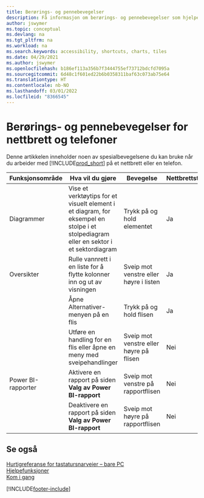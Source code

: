 ```yaml
---
title: Berørings- og pennebevegelser
description: Få informasjon om berørings- og pennebevegelser som hjelper deg å arbeide effektivt med dataene på nettbrett og telefoner.
author: jswymer
ms.topic: conceptual
ms.devlang: na
ms.tgt_pltfrm: na
ms.workload: na
ms.search.keywords: accessibility, shortcuts, charts, tiles
ms.date: 04/29/2021
ms.author: jswymer
ms.openlocfilehash: b186ef113a356b7f3444755ef73712bdcfd7095a
ms.sourcegitcommit: 6d48c1f601ed22b6b0358311baf63c073ab75e64
ms.translationtype: HT
ms.contentlocale: nb-NO
ms.lasthandoff: 03/01/2022
ms.locfileid: "8366545"
---
```

# <a name="touch-and-pen-gestures-for-tablet-and-phones"></a>Berørings- og pennebevegelser for nettbrett og telefoner 

Denne artikkelen inneholder noen av spesialbevegelsene du kan bruke når du arbeider med [!INCLUDE[prod_short](includes/prod_short.md)] på et nettbrett eller en telefon.

|Funksjonsområde|Hva vil du gjøre|Bevegelse|Nettbrettstøtte|Telefonstøtte|
|------------|----------------------|-------|--------------|-------------|
|Diagrammer|Vise et verktøytips for et visuelt element i et diagram, for eksempel en stolpe i et stolpediagram eller en sektor i et sektordiagram|Trykk på og hold elementet|Ja|Ja|
|Oversikter|Rulle vannrett i en liste for å flytte kolonner inn og ut av visningen|Sveip mot venstre eller høyre i listen|Ja|Nei|
||Åpne Alternativer-menyen på en flis|Trykk på og hold flisen|Ja|Ja|
||Utføre en handling for en flis eller åpne en meny med sveipehandlinger |Sveip mot venstre eller høyre på flisen|Nei|Ja|
|Power BI-rapporter|Aktivere en rapport på siden **Valg av Power BI-rapport** |Sveip mot venstre på rapportflisen|Nei|Ja|
||Deaktivere en rapport på siden **Valg av Power BI-rapport** |Sveip mot høyre på rapportflisen|Nei|Ja|

<!-- ## Charts

Business Central built-in charts display useful information about business data and KPIs. You can get additional information about the data by using the tooltips that are available on top of the data. To access a tooltip, tap and hold or hover over the data.

-->

## <a name="see-also"></a>Se også

[Hurtigreferanse for tastatursnarveier – bare PC](keyboard-shortcuts-cheatsheet.md)  
[Hjelpefunksjoner](ui-accessibility.md)  
[Kom i gang](/dynamics365/business-central/ui-get-ready-business)  

[!INCLUDE[footer-include](includes/footer-banner.md)]